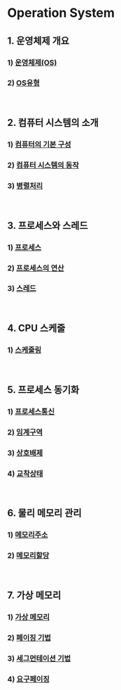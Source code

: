 # Operation System

## 1. 운영체제 개요

### 1) [운영체제(OS)](./운영체제(OS).md)

### 2) [OS유형](./OS유형.md)

<br />

## 2. 컴퓨터 시스템의 소개

### 1) [컴퓨터의 기본 구성](./컴퓨터의%20기본%20구성.md)

### 2) [컴퓨터 시스템의 동작](./컴퓨터%20시스템의%20동작.md)

### 3) [병렬처리](./병렬처리)

<br />

## 3. 프로세스와 스레드

### 1) [프로세스](./프로세스.md)

### 2) [프로세스의 연산](./프로세스의%20연산.md)

### 3) [스레드](./스레드.md)

<br />

## 4. CPU 스케줄

### 1) [스케줄링](./CPU스케줄링.md)

<br />

## 5. 프로세스 동기화

### 1) [프로세스통신](./프로세스통신.md)

### 2) [임계구역](./임계구역.md)

### 3) [상호배제](./상호배제.md)

### 4) [교착상태](./교착상태.md)

<br />

## 6. 물리 메모리 관리

### 1) [메모리주소](./메모리주소.md)

### 2) [메모리할당](./메모리할당.md)

<br />

## 7. 가상 메모리

### 1) [가상 메모리](./가상메모리.md)

### 2) [페이징 기법](./페이징기법.md)

### 3) [세그먼테이션 기법](./세그먼테이션기법.md)

### 4) [요구페이징](./요구페이징.md)

### 